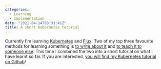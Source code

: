 ```yaml
---
categories:
  - Learning
  - Implementation
date: "2021-04-14T08:31:41Z"
title: A short Kubernetes tutorial
---
```


Currently I'm learning [Kubernetes](https://kubernetes.io/) and [Flux](https://fluxcd.io/). Two of my top three favourite methods for learning something is [to write about it](https://sundin.github.io/) and [to teach it to someone else](https://fs.blog/2012/04/feynman-technique/). This time I combined the two into a short tutorial on what I have learnt so far. If you are interested, [you will find my Kubernetes tutorial on Github](https://github.com/Sundin/kubernetes-tutorial)!
